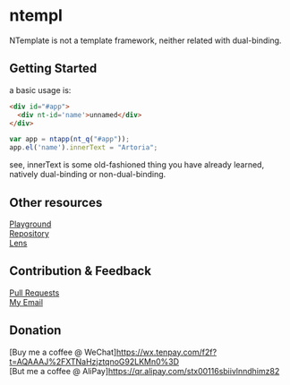 # ntempl

NTemplate is not a template framework, neither related with dual-binding.

## Getting Started
a basic usage is:
```html
<div id="#app">
  <div nt-id='name'>unnamed</div>
</div>
```

```js
var app = ntapp(nt_q("#app"));
app.el('name').innerText = "Artoria";
```
see, innerText is some old-fashioned thing you have already learned, natively dual-binding or non-dual-binding.

## Other resources
[Playground](https://jsfiddle.net/sanae/rod708su/18/)   
[Repository](https://github.com/Artoria/ntempl)   
[Lens](http://hackage.haskell.org/package/lens)   


## Contribution & Feedback
[Pull Requests](https://github.com/Artoria/ntempl/pulls)   
[My Email](mailto:pochioly2008@gmail.com)   

## Donation
[Buy me a coffee @ WeChat]https://wx.tenpay.com/f2f?t=AQAAAJ%2FXTNaHzjztqnoG92LKMn0%3D   
[But me a coffee @ AliPay]https://qr.alipay.com/stx00116sbiivlnndhimz82







